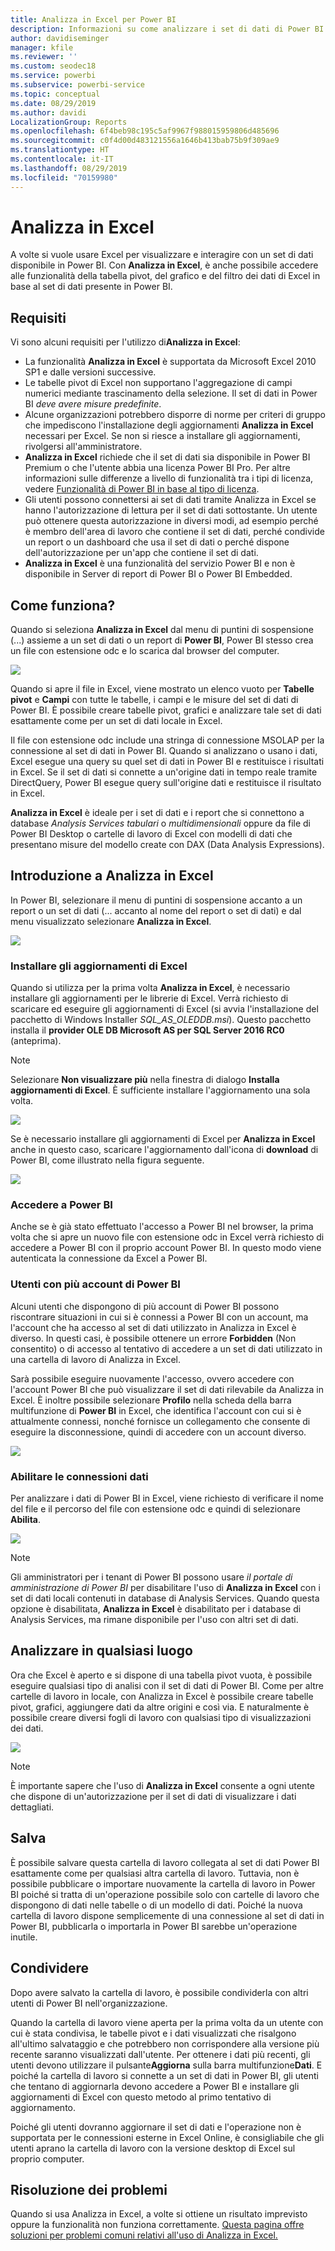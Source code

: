 ```yaml
---
title: Analizza in Excel per Power BI
description: Informazioni su come analizzare i set di dati di Power BI in Excel
author: davidiseminger
manager: kfile
ms.reviewer: ''
ms.custom: seodec18
ms.service: powerbi
ms.subservice: powerbi-service
ms.topic: conceptual
ms.date: 08/29/2019
ms.author: davidi
LocalizationGroup: Reports
ms.openlocfilehash: 6f4beb98c195c5af9967f988015959806d485696
ms.sourcegitcommit: c0f4d00d483121556a1646b413bab75b9f309ae9
ms.translationtype: HT
ms.contentlocale: it-IT
ms.lasthandoff: 08/29/2019
ms.locfileid: "70159980"
---
```

# <a name="analyze-in-excel"></a>Analizza in Excel
A volte si vuole usare Excel per visualizzare e interagire con un set di dati disponibile in Power BI. Con **Analizza in Excel**, è anche possibile accedere alle funzionalità della tabella pivot, del grafico e del filtro dei dati di Excel in base al set di dati presente in Power BI.

## <a name="requirements"></a>Requisiti
Vi sono alcuni requisiti per l'utilizzo di**Analizza in Excel**:

* La funzionalità **Analizza in Excel** è supportata da Microsoft Excel 2010 SP1 e dalle versioni successive.
* Le tabelle pivot di Excel non supportano l'aggregazione di campi numerici mediante trascinamento della selezione. Il set di dati in Power BI *deve avere misure predefinite*.
* Alcune organizzazioni potrebbero disporre di norme per criteri di gruppo che impediscono l'installazione degli aggiornamenti **Analizza in Excel** necessari per Excel. Se non si riesce a installare gli aggiornamenti, rivolgersi all'amministratore.
* **Analizza in Excel** richiede che il set di dati sia disponibile in Power BI Premium o che l'utente abbia una licenza Power BI Pro. Per altre informazioni sulle differenze a livello di funzionalità tra i tipi di licenza, vedere [Funzionalità di Power BI in base al tipo di licenza](service-features-license-type.md). 
* Gli utenti possono connettersi ai set di dati tramite Analizza in Excel se hanno l'autorizzazione di lettura per il set di dati sottostante.  Un utente può ottenere questa autorizzazione in diversi modi, ad esempio perché è membro dell'area di lavoro che contiene il set di dati, perché condivide un report o un dashboard che usa il set di dati o perché dispone dell'autorizzazione per un'app che contiene il set di dati.
* **Analizza in Excel** è una funzionalità del servizio Power BI e non è disponibile in Server di report di Power BI o Power BI Embedded. 

## <a name="how-does-it-work"></a>Come funziona?
Quando si seleziona **Analizza in Excel** dal menu di puntini di sospensione (...) assieme a un set di dati o un report di **Power BI**, Power BI stesso crea un file con estensione odc e lo scarica dal browser del computer.

![](media/service-analyze-in-excel/power-bi-analyze-in-excel.png)

Quando si apre il file in Excel, viene mostrato un elenco vuoto per **Tabelle pivot** e **Campi** con tutte le tabelle, i campi e le misure del set di dati di Power BI. È possibile creare tabelle pivot, grafici e analizzare tale set di dati esattamente come per un set di dati locale in Excel.

Il file con estensione odc include una stringa di connessione MSOLAP per la connessione al set di dati in Power BI. Quando si analizzano o usano i dati, Excel esegue una query su quel set di dati in Power BI e restituisce i risultati in Excel. Se il set di dati si connette a un'origine dati in tempo reale tramite DirectQuery, Power BI esegue query sull'origine dati e restituisce il risultato in Excel.

**Analizza in Excel** è ideale per i set di dati e i report che si connettono a database *Analysis Services tabulari* o *multidimensionali* oppure da file di Power BI Desktop o cartelle di lavoro di Excel con modelli di dati che presentano misure del modello create con DAX (Data Analysis Expressions).

## <a name="get-started-with-analyze-in-excel"></a>Introduzione a Analizza in Excel
In Power BI, selezionare il menu di puntini di sospensione accanto a un report o un set di dati (... accanto al nome del report o set di dati) e dal menu visualizzato selezionare **Analizza in Excel**.

![](media/service-analyze-in-excel/power-bi-analyze-menu.png)

### <a name="install-excel-updates"></a>Installare gli aggiornamenti di Excel
Quando si utilizza per la prima volta **Analizza in Excel**, è necessario installare gli aggiornamenti per le librerie di Excel. Verrà richiesto di scaricare ed eseguire gli aggiornamenti di Excel (si avvia l'installazione del pacchetto di Windows Installer *SQL_AS_OLEDDB.msi*). Questo pacchetto installa il **provider OLE DB Microsoft AS per SQL Server 2016 RC0** (anteprima).

> [!NOTE]
> Selezionare **Non visualizzare più** nella finestra di dialogo **Installa aggiornamenti di Excel**. È sufficiente installare l'aggiornamento una sola volta.
> 
> 

![](media/service-analyze-in-excel/pbi_anlz_excel_dontshow.png)

Se è necessario installare gli aggiornamenti di Excel per **Analizza in Excel** anche in questo caso, scaricare l'aggiornamento dall'icona di **download** di Power BI, come illustrato nella figura seguente.

![](media/service-analyze-in-excel/pbi_anlz_excel_download_again.png)

### <a name="sign-in-to-power-bi"></a>Accedere a Power BI
Anche se è già stato effettuato l'accesso a Power BI nel browser, la prima volta che si apre un nuovo file con estensione odc in Excel verrà richiesto di accedere a Power BI con il proprio account Power BI. In questo modo viene autenticata la connessione da Excel a Power BI.

### <a name="users-with-multiple-power-bi-accounts"></a>Utenti con più account di Power BI
Alcuni utenti che dispongono di più account di Power BI possono riscontrare situazioni in cui si è connessi a Power BI con un account, ma l'account che ha accesso al set di dati utilizzato in Analizza in Excel è diverso. In questi casi, è possibile ottenere un errore **Forbidden** (Non consentito) o di accesso al tentativo di accedere a un set di dati utilizzato in una cartella di lavoro di Analizza in Excel.

Sarà possibile eseguire nuovamente l'accesso, ovvero accedere con l'account Power BI che può visualizzare il set di dati rilevabile da Analizza in Excel. È inoltre possibile selezionare **Profilo** nella scheda della barra multifunzione di **Power BI** in Excel, che identifica l'account con cui si è attualmente connessi, nonché fornisce un collegamento che consente di eseguire la disconnessione, quindi di accedere con un account diverso.

![](media/service-analyze-in-excel/pbi_anlz_excel_profile.png)

### <a name="enable-data-connections"></a>Abilitare le connessioni dati
Per analizzare i dati di Power BI in Excel, viene richiesto di verificare il nome del file e il percorso del file con estensione odc e quindi di selezionare **Abilita**.

![](media/service-analyze-in-excel/pbi_anlz_excel_enable.png)

> [!NOTE]
> Gli amministratori per i tenant di Power BI possono usare *il portale di amministrazione di Power BI* per disabilitare l'uso di **Analizza in Excel** con i set di dati locali contenuti in database di Analysis Services. Quando questa opzione è disabilitata, **Analizza in Excel** è disabilitato per i database di Analysis Services, ma rimane disponibile per l'uso con altri set di dati.
> 
> 

## <a name="analyze-away"></a>Analizzare in qualsiasi luogo
Ora che Excel è aperto e si dispone di una tabella pivot vuota, è possibile eseguire qualsiasi tipo di analisi con il set di dati di Power BI. Come per altre cartelle di lavoro in locale, con Analizza in Excel è possibile creare tabelle pivot, grafici, aggiungere dati da altre origini e così via. E naturalmente è possibile creare diversi fogli di lavoro con qualsiasi tipo di visualizzazioni dei dati.

![](media/service-analyze-in-excel/pbi_anlz_excel_chart.png)

> [!NOTE]
> È importante sapere che l'uso di **Analizza in Excel** consente a ogni utente che dispone di un'autorizzazione per il set di dati di visualizzare i dati dettagliati.
> 
> 

## <a name="save"></a>Salva
È possibile salvare questa cartella di lavoro collegata al set di dati Power BI esattamente come per qualsiasi altra cartella di lavoro. Tuttavia, non è possibile pubblicare o importare nuovamente la cartella di lavoro in Power BI poiché si tratta di un'operazione possibile solo con cartelle di lavoro che dispongono di dati nelle tabelle o di un modello di dati. Poiché la nuova cartella di lavoro dispone semplicemente di una connessione al set di dati in Power BI, pubblicarla o importarla in Power BI sarebbe un'operazione inutile.

## <a name="share"></a>Condividere
Dopo avere salvato la cartella di lavoro, è possibile condividerla con altri utenti di Power BI nell'organizzazione.

Quando la cartella di lavoro viene aperta per la prima volta da un utente con cui è stata condivisa, le tabelle pivot e i dati visualizzati che risalgono all'ultimo salvataggio e che potrebbero non corrispondere alla versione più recente saranno visualizzati dall'utente. Per ottenere i dati più recenti, gli utenti devono utilizzare il pulsante**Aggiorna** sulla barra multifunzione**Dati**. E poiché la cartella di lavoro si connette a un set di dati in Power BI, gli utenti che tentano di aggiornarla devono accedere a Power BI e installare gli aggiornamenti di Excel con questo metodo al primo tentativo di aggiornamento.

Poiché gli utenti dovranno aggiornare il set di dati e l'operazione non è supportata per le connessioni esterne in Excel Online, è consigliabile che gli utenti aprano la cartella di lavoro con la versione desktop di Excel sul proprio computer.

## <a name="troubleshooting"></a>Risoluzione dei problemi
Quando si usa Analizza in Excel, a volte si ottiene un risultato imprevisto oppure la funzionalità non funziona correttamente. [Questa pagina offre soluzioni per problemi comuni relativi all'uso di Analizza in Excel.](desktop-troubleshooting-analyze-in-excel.md)
